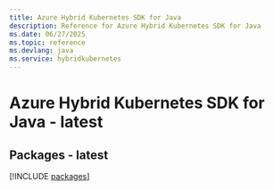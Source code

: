 ```yaml
---
title: Azure Hybrid Kubernetes SDK for Java
description: Reference for Azure Hybrid Kubernetes SDK for Java
ms.date: 06/27/2025
ms.topic: reference
ms.devlang: java
ms.service: hybridkubernetes
---
```

# Azure Hybrid Kubernetes SDK for Java - latest
## Packages - latest
[!INCLUDE [packages](hybrid-kubernetes-index.md)]